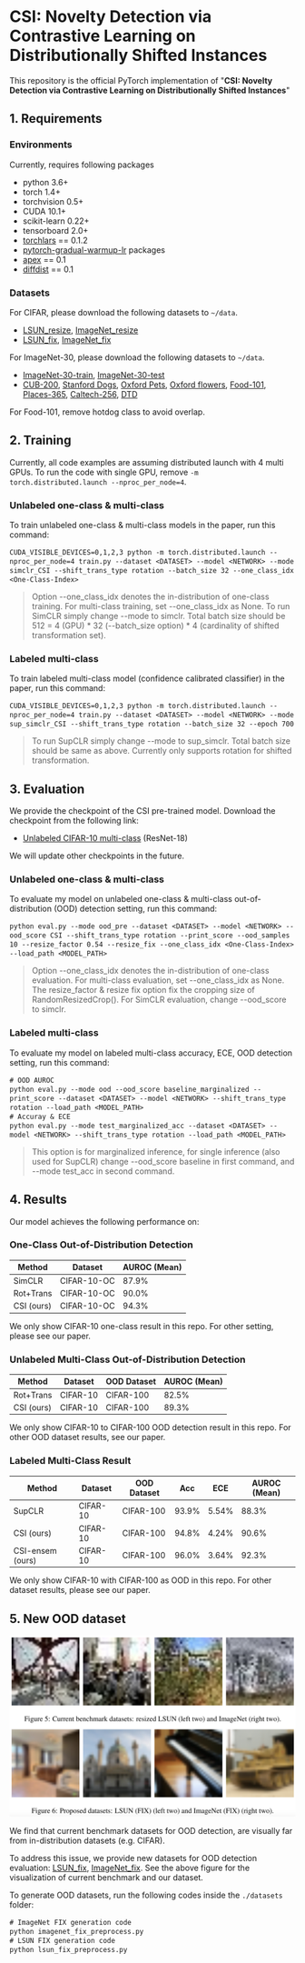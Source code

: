 # CSI: Novelty Detection via Contrastive Learning on Distributionally Shifted Instances

This repository is the official PyTorch implementation of "**CSI: Novelty Detection via Contrastive Learning on Distributionally Shifted Instances**"

## 1. Requirements
### Environments
Currently, requires following packages
- python 3.6+
- torch 1.4+
- torchvision 0.5+
- CUDA 10.1+
- scikit-learn 0.22+
- tensorboard 2.0+
- [torchlars](https://github.com/kakaobrain/torchlars) == 0.1.2 
- [pytorch-gradual-warmup-lr](https://github.com/ildoonet/pytorch-gradual-warmup-lr) packages 
- [apex](https://github.com/NVIDIA/apex) == 0.1
- [diffdist](https://github.com/ag14774/diffdist) == 0.1 

### Datasets 
For CIFAR, please download the following datasets to `~/data`.
* [LSUN_resize](https://www.dropbox.com/s/moqh2wh8696c3yl/LSUN_resize.tar.gz), [ImageNet_resize](https://www.dropbox.com/s/kp3my3412u5k9rl/Imagenet_resize.tar.gz)
* [LSUN_fix](https://drive.google.com/file/d/1N8jogMg4C7zaqy5lLKVfRnBF5L0L9_oD/view?usp=sharing), [ImageNet_fix](https://drive.google.com/file/d/13DTPdXOpW2t6FQ0XdUDYRPDjBb43HgKr/view?usp=sharing)

For ImageNet-30, please download the following datasets to `~/data`.
* [ImageNet-30-train](https://drive.google.com/file/d/1B5c39Fc3haOPzlehzmpTLz6xLtGyKEy4/view), [ImageNet-30-test](https://github.com/hendrycks/ss-ood)
* [CUB-200](http://www.vision.caltech.edu/visipedia/CUB-200-2011.html), [Stanford Dogs](http://vision.stanford.edu/aditya86/ImageNetDogs/), [Oxford Pets](https://www.robots.ox.ac.uk/~vgg/data/pets/), [Oxford flowers](https://www.robots.ox.ac.uk/~vgg/data/flowers/), [Food-101](https://www.kaggle.com/dansbecker/food-101), [Places-365](http://data.csail.mit.edu/places/places365/val_256.tar), [Caltech-256](https://www.kaggle.com/jessicali9530/caltech256), [DTD](https://www.robots.ox.ac.uk/~vgg/data/dtd/)

For Food-101, remove hotdog class to avoid overlap.

## 2. Training
Currently, all code examples are assuming distributed launch with 4 multi GPUs. To run the code with single GPU, remove `-m torch.distributed.launch --nproc_per_node=4`.

### Unlabeled one-class & multi-class 
To train unlabeled one-class & multi-class models in the paper, run this command:

```train
CUDA_VISIBLE_DEVICES=0,1,2,3 python -m torch.distributed.launch --nproc_per_node=4 train.py --dataset <DATASET> --model <NETWORK> --mode simclr_CSI --shift_trans_type rotation --batch_size 32 --one_class_idx <One-Class-Index>
```

> Option --one_class_idx denotes the in-distribution of one-class training. For multi-class training, set --one_class_idx as None. To run SimCLR simply change --mode to simclr. Total batch size should be 512 = 4 (GPU) * 32 (--batch_size option) * 4 (cardinality of shifted transformation set). 

### Labeled multi-class 
To train labeled multi-class model (confidence calibrated classifier) in the paper, run this command:

```train
CUDA_VISIBLE_DEVICES=0,1,2,3 python -m torch.distributed.launch --nproc_per_node=4 train.py --dataset <DATASET> --model <NETWORK> --mode sup_simclr_CSI --shift_trans_type rotation --batch_size 32 --epoch 700
```

> To run SupCLR simply change --mode to sup_simclr. Total batch size should be same as above. Currently only supports rotation for shifted transformation.

## 3. Evaluation

We provide the checkpoint of the CSI pre-trained model. Download the checkpoint from the following link:
- [Unlabeled CIFAR-10 multi-class](https://drive.google.com/file/d/1UovIU023QajfdCgUcs21_5NeCQpSg-dB/view?usp=sharing) (ResNet-18) 

We will update other checkpoints in the future.

### Unlabeled one-class & multi-class
To evaluate my model on unlabeled one-class & multi-class out-of-distribution (OOD) detection setting, run this command:

```eval
python eval.py --mode ood_pre --dataset <DATASET> --model <NETWORK> --ood_score CSI --shift_trans_type rotation --print_score --ood_samples 10 --resize_factor 0.54 --resize_fix --one_class_idx <One-Class-Index> --load_path <MODEL_PATH>
```

> Option --one_class_idx denotes the in-distribution of one-class evaluation. For multi-class evaluation, set --one_class_idx as None. The resize_factor & resize fix option fix the cropping size of RandomResizedCrop(). For SimCLR evaluation, change --ood_score to simclr.

### Labeled multi-class 
To evaluate my model on labeled multi-class accuracy, ECE, OOD detection setting, run this command:

```eval
# OOD AUROC
python eval.py --mode ood --ood_score baseline_marginalized --print_score --dataset <DATASET> --model <NETWORK> --shift_trans_type rotation --load_path <MODEL_PATH>
# Accuray & ECE
python eval.py --mode test_marginalized_acc --dataset <DATASET> --model <NETWORK> --shift_trans_type rotation --load_path <MODEL_PATH>
```

> This option is for marginalized inference, for single inference (also used for SupCLR) change --ood_score baseline in first command, and --mode test_acc in second command.


## 4. Results

Our model achieves the following performance on:

### One-Class Out-of-Distribution Detection

| Method        | Dataset           |  AUROC (Mean) |
| --------------|------------------ | --------------|
| SimCLR        | CIFAR-10-OC       |      87.9%    |
| Rot+Trans     | CIFAR-10-OC       |      90.0%    |
| CSI (ours)    | CIFAR-10-OC       |      94.3%    |

We only show CIFAR-10 one-class result in this repo. For other setting, please see our paper.

### Unlabeled Multi-Class Out-of-Distribution Detection 

| Method        | Dataset           | OOD Dataset   | AUROC (Mean) |
| --------------|------------------ |---------------|--------------|
| Rot+Trans     | CIFAR-10          | CIFAR-100     |     82.5%    |
| CSI (ours)    | CIFAR-10          | CIFAR-100     |     89.3%    |

We only show CIFAR-10 to CIFAR-100 OOD detection result in this repo. For other OOD dataset results, see our paper.

### Labeled Multi-Class Result

| Method           | Dataset           | OOD Dataset   |  Acc  |  ECE  | AUROC (Mean) |
| ---------------- |------------------ |---------------|-------|-------|--------------|
| SupCLR           | CIFAR-10          | CIFAR-100     | 93.9% | 5.54% |     88.3%    |
| CSI (ours)       | CIFAR-10          | CIFAR-100     | 94.8% | 4.24% |     90.6%    |
| CSI-ensem (ours) | CIFAR-10          | CIFAR-100     | 96.0% | 3.64% |     92.3%    |

We only show CIFAR-10 with CIFAR-100 as OOD in this repo. For other dataset results, please see our paper.

## 5. New OOD dataset

<p align="center">
    <img src=./datasets/New_OOD.png width="600"> 
</p>

We find that current benchmark datasets for OOD detection, are visually far from in-distribution datasets (e.g. CIFAR). 

To address this issue, we provide new datasets for OOD detection evaluation: [LSUN_fix](https://drive.google.com/file/d/1N8jogMg4C7zaqy5lLKVfRnBF5L0L9_oD/view?usp=sharing), [ImageNet_fix](https://drive.google.com/file/d/13DTPdXOpW2t6FQ0XdUDYRPDjBb43HgKr/view?usp=sharing).
See the above figure for the visualization of current benchmark and our dataset.

To generate OOD datasets, run the following codes inside the `./datasets` folder:

``` OOD dataset generation
# ImageNet FIX generation code
python imagenet_fix_preprocess.py 
# LSUN FIX generation code
python lsun_fix_preprocess.py
```

